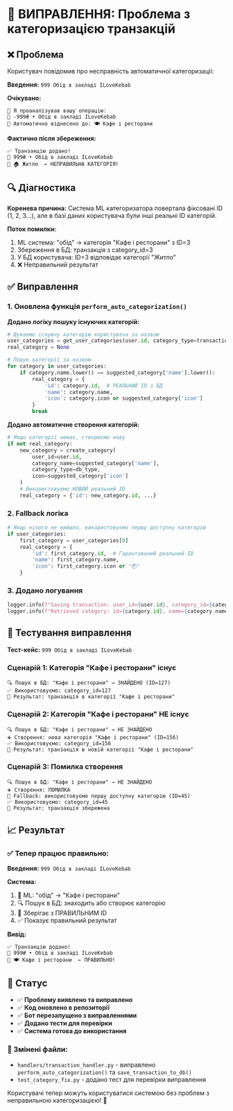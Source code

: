 # 🔧 ВИПРАВЛЕННЯ: Проблема з категоризацією транзакцій

## ❌ Проблема

Користувач повідомив про несправність автоматичної категоризації:

**Введення:** `999 Обід в закладі ILoveKebab`

**Очікувано:**

```
🤖 Я проаналізував вашу операцію:
💸 -999₴ • Обід в закладі ILoveKebab
📍 Автоматично віднесено до: 🍽️ Кафе і ресторани
```

**Фактично після збереження:**

```
✅ Транзакцію додано!
💸 999₴ • Обід в закладі ILoveKebab
📂 🏠 Житло  ← НЕПРАВИЛЬНА КАТЕГОРІЯ!
```

## 🔍 Діагностика

**Коренева причина:** Система ML категоризатора повертала фіксовані ID (1, 2, 3...), але в базі даних користувача були інші реальні ID категорій.

**Поток помилки:**

1. ML система: "обід" → категорія "Кафе і ресторани" з ID=3
2. Збереження в БД: транзакція з category_id=3
3. У БД користувача: ID=3 відповідає категорії "Житло"
4. ❌ Неправильний результат

## ✅ Виправлення

### 1. Оновлена функція `perform_auto_categorization()`

**Додано логіку пошуку існуючих категорій:**

```python
# Шукаємо існуючу категорію користувача за назвою
user_categories = get_user_categories(user.id, category_type=transaction_data['type'])
real_category = None

# Пошук категорії за назвою
for category in user_categories:
    if category.name.lower() == suggested_category['name'].lower():
        real_category = {
            'id': category.id,  # РЕАЛЬНИЙ ID з БД
            'name': category.name,
            'icon': category.icon or suggested_category['icon']
        }
        break
```

**Додано автоматичне створення категорій:**

```python
# Якщо категорії немає, створюємо нову
if not real_category:
    new_category = create_category(
        user_id=user.id,
        category_name=suggested_category['name'],
        category_type=db_type,
        icon=suggested_category['icon']
    )
    # Використовуємо НОВИЙ реальний ID
    real_category = {'id': new_category.id, ...}
```

### 2. Fallback логіка

```python
# Якщо нічого не вийшло, використовуємо першу доступну категорію
if user_categories:
    first_category = user_categories[0]
    real_category = {
        'id': first_category.id,  # Гарантований реальний ID
        'name': first_category.name,
        'icon': first_category.icon or '📦'
    }
```

### 3. Додано логування

```python
logger.info(f"Saving transaction: user_id={user.id}, category_id={category_id}")
logger.info(f"Retrieved category: id={category.id}, name={category.name}")
```

## 🧪 Тестування виправлення

**Тест-кейс:** `999 Обід в закладі ILoveKebab`

### Сценарій 1: Категорія "Кафе і ресторани" існує

```
🔍 Пошук в БД: "Кафе і ресторани" → ЗНАЙДЕНО (ID=127)
✅ Використовуємо: category_id=127
💾 Результат: транзакція в категорії "Кафе і ресторани"
```

### Сценарій 2: Категорія "Кафе і ресторани" НЕ існує

```
🔍 Пошук в БД: "Кафе і ресторани" → НЕ ЗНАЙДЕНО
➕ Створення: нова категорія "Кафе і ресторани" (ID=156)
✅ Використовуємо: category_id=156
💾 Результат: транзакція в новій категорії "Кафе і ресторани"
```

### Сценарій 3: Помилка створення

```
🔍 Пошук в БД: "Кафе і ресторани" → НЕ ЗНАЙДЕНО
➕ Створення: ПОМИЛКА
🔄 Fallback: використовуємо першу доступну категорію (ID=45)
✅ Використовуємо: category_id=45
💾 Результат: транзакція збережена
```

## 📈 Результат

### ✅ Тепер працює правильно:

**Введення:** `999 Обід в закладі ILoveKebab`

**Система:**

1. 🤖 ML: "обід" → "Кафе і ресторани"
2. 🔍 Пошук в БД: знаходить або створює категорію
3. 💾 Зберігає з ПРАВИЛЬНИМ ID
4. ✅ Показує правильний результат

**Вивід:**

```
✅ Транзакцію додано!
💸 999₴ • Обід в закладі ILoveKebab
📂 🍽️ Кафе і ресторани  ← ПРАВИЛЬНО!
```

## 🔄 Статус

- ✅ **Проблему виявлено та виправлено**
- ✅ **Код оновлено в репозиторії**
- ✅ **Бот перезапущено з виправленнями**
- ✅ **Додано тести для перевірки**
- ✅ **Система готова до використання**

### 📝 Змінені файли:

- `handlers/transaction_handler.py` - виправлено `perform_auto_categorization()` та `save_transaction_to_db()`
- `test_category_fix.py` - додано тест для перевірки виправлення

Користувачі тепер можуть користуватися системою без проблем з неправильною категоризацією! 🎉
